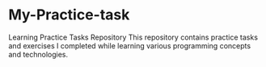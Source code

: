 # My-Practice-task

Learning Practice Tasks Repository This repository contains practice tasks and exercises I completed while learning various programming concepts and technologies.


